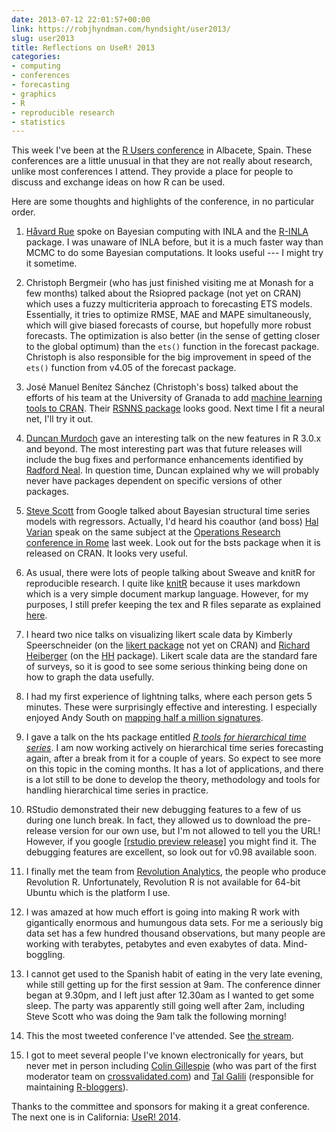 ```yaml
---
date: 2013-07-12 22:01:57+00:00
link: https://robjhyndman.com/hyndsight/user2013/
slug: user2013
title: Reflections on UseR! 2013
categories:
- computing
- conferences
- forecasting
- graphics
- R
- reproducible research
- statistics
---
```


This week I've been at the [R Users conference](http://www.edii.uclm.es/~useR-2013/) in Albacete, Spain. These conferences are a little unusual in that they are not really about research, unlike most conferences I attend. They provide a place for people to discuss and exchange ideas on how R can be used.

Here are some thoughts and highlights of the conference, in no particular order.<!-- more -->




  1. [Håvard Rue](http://www.math.ntnu.no/~hrue/index_eng.html) spoke on Bayesian computing with INLA and the [R-INLA](http://www.r-inla.org/) package. I was unaware of INLA before, but it is a much faster way than MCMC to do some Bayesian computations. It looks useful --- I might try it sometime.


  2. Christoph Bergmeir (who has just finished visiting me at Monash for a few months) talked about the Rsiopred package (not yet on CRAN) which uses a fuzzy multicriteria approach to forecasting ETS models. Essentially, it tries to optimize RMSE, MAE and MAPE simultaneously, which will give biased forecasts of course, but hopefully more robust forecasts. The optimization is also better (in the sense of getting closer to the global optimum) than the `ets()` function in the forecast package. Christoph is also responsible for the big improvement in speed of the `ets()` function from v4.05 of the forecast package.


  3. José Manuel Benítez Sánchez (Christoph's boss) talked about the efforts of his team at the University of Granada to add [machine learning tools to CRAN](http://sci2s.ugr.es/dicits/index.php?p=software).
Their [RSNNS package](http://dicits.ugr.es/software/RSNNS/) looks good. Next time I fit a neural net, I'll try it out.


  4. [Duncan Murdoch](https://www.uwo.ca/stats/people/bios/duncan-murdoch.html) gave an interesting talk on the new features in R 3.0.x and beyond. The most interesting part was that future releases will include the bug fixes and performance enhancements identified by [Radford Neal](http://radfordneal.wordpress.com/2013/06/22/announcing-pqr-a-faster-version-of-r/). In question time, Duncan explained why we will probably never have packages dependent on specific versions of other packages.


  5. [Steve Scott](http://stevethebayesian.com/) from Google talked about Bayesian structural time series models with regressors. Actually, I'd heard his coauthor (and boss) [Hal Varian](http://en.wikipedia.org/wiki/Hal_Varian) speak on the same subject at the [Operations Research conference in Rome](http://euro2013.org) last week. Look out for the bsts package when it is released on CRAN. It looks very useful.


  6. As usual, there were lots of people talking about Sweave and knitR for reproducible research. I quite like [knitR](http://yihui.name/knitr/) because it uses markdown which is a very simple document markup language. However, for my purposes, I still prefer keeping the tex and R files separate as explained [here](https://robjhyndman.com/hyndsight/makefiles/).


  7. I heard two nice talks on visualizing likert scale data by Kimberly Speerschneider (on the [likert package](https://github.com/jbryer/likert) not yet on CRAN) and [Richard Heiberger](http://astro.temple.edu/~rmh/) (on the [HH](http://cran.r-project.org/web/packages/HH/index.html) package). Likert scale data are the standard fare of surveys, so it is good to see some serious thinking being done on how to graph the data usefully.


  8. I had my first experience of lightning talks, where each person gets 5 minutes. These were surprisingly effective and interesting. I especially enjoyed Andy South on [mapping half a million signatures](http://andysouth.co.uk/wp-content/uploads/2013/07/useR2013-Lightning-AndySouth.pdf).


  9. I gave a talk on the hts package entitled [_R tools for hierarchical time series_](/seminars/hts-2). I am now working actively on hierarchical time series forecasting again, after a break from it for a couple of years. So expect to see more on this topic in the coming months. It has a lot of applications, and there is a lot still to be done to develop the theory, methodology and tools for handling hierarchical time series in practice.


  10. RStudio demonstrated their new debugging features to a few of us during one lunch break. In fact, they allowed us to download the pre-release version for our own use, but I'm not allowed to tell you the URL! However, if you google [[rstudio preview release]](https://www.google.com/search?q=rstudio+preview+release) you might find it. The debugging features are excellent, so look out for v0.98 available soon.


  11. I finally met the team from [Revolution Analytics](http://www.revolutionanalytics.com/), the people who produce Revolution R. Unfortunately, Revolution R is not available for 64-bit Ubuntu which is the platform I use.


  12. I was amazed at how much effort is going into making R work with gigantically enormous and humungous data sets. For me a seriously big data set has a few hundred thousand observations, but many people are working with terabytes, petabytes and even exabytes of data. Mind-boggling.


  13. I cannot get used to the Spanish habit of eating in the very late evening, while still getting up for the first session at 9am. The conference dinner began at 9.30pm, and I left just after 12.30am as I wanted to get some sleep. The party was apparently still going well after 2am, including Steve Scott who was doing the 9am talk the following morning!


  14. This the most tweeted conference I've attended. See [the stream](https://twitter.com/search?q=%23user2013&src=hash).


  15. I got to meet several people I've known electronically for years, but never met in person including [Colin Gillespie](http://www.mas.ncl.ac.uk/~ncsg3/) (who was part of the first moderator team on [crossvalidated.com](http://crossvalidated.com)) and [Tal Galili](http://www.r-statistics.com/) (responsible for maintaining [R-bloggers](http://www.r-bloggers.com/)).


Thanks to the committee and sponsors for making it a great conference. The next one is in California: [UseR! 2014](http://user2014.stat.ucla.edu/).
